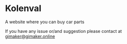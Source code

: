 # Kolenval
A website where you can buy car parts

If you have any issue or/and suggestion please contact at gimaker@gimaker.online
